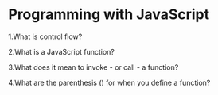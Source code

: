 # Programming with JavaScript

1.What is control flow?

2.What is a JavaScript function?

3.What does it mean to invoke - or call - a function?

4.What are the parenthesis () for when you define a function?
